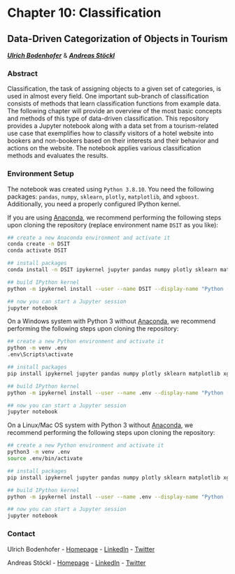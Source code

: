 # Chapter 10: Classification
## Data-Driven Categorization of Objects in Tourism
***[Ulrich Bodenhofer](https://github.com/Ubod)*** & ***[Andreas Stöckl](https://github.com/astoeckl)***

### Abstract

Classification, the task of assigning objects to a given set of categories, is used in almost every field. One important sub-branch of classification consists of methods that learn classification functions from example data. The following chapter will provide an overview of the most basic concepts and methods of this type of data-driven classification. This repository provides a Jupyter notebook along with a data set from a tourism-related use case that exemplifies how to classify visitors of a hotel website into bookers and non-bookers based on their interests and their behavior and actions on the website. The notebook applies various classification methods and evaluates the results.

### Environment Setup

The notebook was created using `Python 3.8.10`. You need the following packages: `pandas`, `numpy`, `sklearn`, `plotly`, `matplotlib`, and `xgboost`. Additionally, you need a properly configured IPython kernel.

If you are using [Anaconda](https://www.anaconda.com/), we recommend performing the following steps upon cloning the repository (replace environment name `DSIT` as you like):
```bash
## create a new Anaconda environment and activate it
conda create -n DSIT
conda activate DSIT

## install packages
conda install -n DSIT ipykernel jupyter pandas numpy plotly sklearn matplotlib xgboost

## build IPython kernel
python -m ipykernel install --user --name DSIT --display-name "Python (Data Science in Tourism)"

## now you can start a Jupyter session
jupyter notebook
```

On a Windows system with Python 3 without [Anaconda](https://www.anaconda.com/), we recommend performing the following steps upon cloning the repository:
```bash
## create a new Python environment and activate it
python -m venv .env
.env\Scripts\activate

## install packages
pip install ipykernel jupyter pandas numpy plotly sklearn matplotlib xgboost

## build IPython kernel
python -m ipykernel install --user --name .env --display-name "Python (Data Science in Tourism)"

## now you can start a Jupyter session
jupyter notebook
```

On a Linux/Mac OS system with Python 3 without [Anaconda](https://www.anaconda.com/), we recommend performing the following steps upon cloning the repository:
```bash
## create a new Python environment and activate it
python3 -m venv .env
source .env/bin/activate

## install packages
pip install ipykernel jupyter pandas numpy plotly sklearn matplotlib xgboost

## build IPython kernel
python -m ipykernel install --user --name .env --display-name "Python (Data Science in Tourism)"

## now you can start a Jupyter session
jupyter notebook
```

### Contact

Ulrich Bodenhofer - [Homepage](http://ulrich.bodenhofer.com) - [LinkedIn](https://www.linkedin.com/in/ulrichbodenhofer/) - [Twitter](https://twitter.com/u_bode)

Andreas Stöckl - [Homepage](http://www.stoeckl.ai/) - [LinkedIn](https://www.linkedin.com/in/andreas-st%C3%B6ckl-57682113a/) - [Twitter](https://twitter.com/stoecklai)
